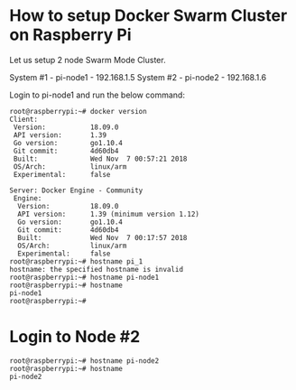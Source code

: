 # How to setup Docker Swarm Cluster on Raspberry Pi

Let us setup 2 node Swarm Mode Cluster.

System #1 - pi-node1 - 192.168.1.5
System #2 - pi-node2 - 192.168.1.6


Login to pi-node1 and run the below command:

```
root@raspberrypi:~# docker version
Client:
 Version:           18.09.0
 API version:       1.39
 Go version:        go1.10.4
 Git commit:        4d60db4
 Built:             Wed Nov  7 00:57:21 2018
 OS/Arch:           linux/arm
 Experimental:      false

Server: Docker Engine - Community
 Engine:
  Version:          18.09.0
  API version:      1.39 (minimum version 1.12)
  Go version:       go1.10.4
  Git commit:       4d60db4
  Built:            Wed Nov  7 00:17:57 2018
  OS/Arch:          linux/arm
  Experimental:     false
root@raspberrypi:~# hostname pi_1
hostname: the specified hostname is invalid
root@raspberrypi:~# hostname pi-node1
root@raspberrypi:~# hostname
pi-node1
root@raspberrypi:~#
```

# Login to Node #2

```
root@raspberrypi:~# hostname pi-node2
root@raspberrypi:~# hostname
pi-node2
```







